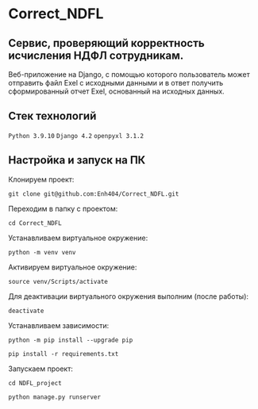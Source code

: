 # Correct_NDFL
## Cервис, проверяющий корректность исчисления НДФЛ сотрудникам.

Веб-приложение на Django, с помощью которого пользователь может отправить файл Exel с исходными данными и в ответ получить сформированный отчет Exel, основанный на исходных данных.

## Стек технологий

`Python 3.9.10` `Django 4.2` `openpyxl 3.1.2`

## Настройка и запуск на ПК
Клонируем проект:

`git clone git@github.com:Enh404/Correct_NDFL.git`

Переходим в папку с проектом:

`cd Correct_NDFL`

Устанавливаем виртуальное окружение:

`python -m venv venv`

Активируем виртуальное окружение:

`source venv/Scripts/activate`

Для деактивации виртуального окружения выполним (после работы):

`deactivate`

Устанавливаем зависимости:

`python -m pip install --upgrade pip`

`pip install -r requirements.txt`

Запускаем проект:

`cd NDFL_project`

`python manage.py runserver`
